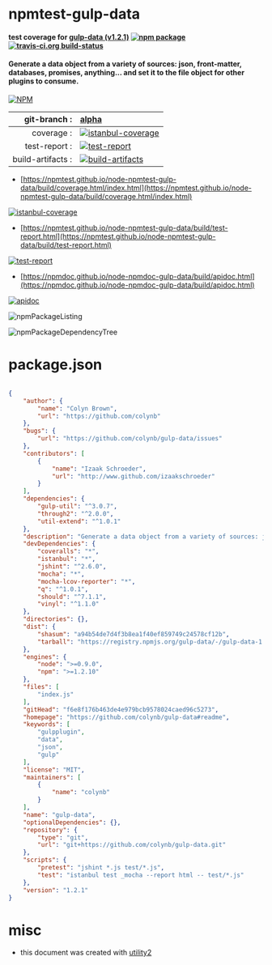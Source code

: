 # npmtest-gulp-data

#### test coverage for  [gulp-data (v1.2.1)](https://github.com/colynb/gulp-data#readme)  [![npm package](https://img.shields.io/npm/v/npmtest-gulp-data.svg?style=flat-square)](https://www.npmjs.org/package/npmtest-gulp-data) [![travis-ci.org build-status](https://api.travis-ci.org/npmtest/node-npmtest-gulp-data.svg)](https://travis-ci.org/npmtest/node-npmtest-gulp-data)

#### Generate a data object from a variety of sources: json, front-matter, databases, promises, anything... and set it to the file object for other plugins to consume.

[![NPM](https://nodei.co/npm/gulp-data.png?downloads=true&downloadRank=true&stars=true)](https://www.npmjs.com/package/gulp-data)

| git-branch : | [alpha](https://github.com/npmtest/node-npmtest-gulp-data/tree/alpha)|
|--:|:--|
| coverage : | [![istanbul-coverage](https://npmtest.github.io/node-npmtest-gulp-data/build/coverage.badge.svg)](https://npmtest.github.io/node-npmtest-gulp-data/build/coverage.html/index.html)|
| test-report : | [![test-report](https://npmtest.github.io/node-npmtest-gulp-data/build/test-report.badge.svg)](https://npmtest.github.io/node-npmtest-gulp-data/build/test-report.html)|
| build-artifacts : | [![build-artifacts](https://npmtest.github.io/node-npmtest-gulp-data/glyphicons_144_folder_open.png)](https://github.com/npmtest/node-npmtest-gulp-data/tree/gh-pages/build)|

- [https://npmtest.github.io/node-npmtest-gulp-data/build/coverage.html/index.html](https://npmtest.github.io/node-npmtest-gulp-data/build/coverage.html/index.html)

[![istanbul-coverage](https://npmtest.github.io/node-npmtest-gulp-data/build/screenCapture.buildCi.browser.%252Ftmp%252Fbuild%252Fcoverage.lib.html.png)](https://npmtest.github.io/node-npmtest-gulp-data/build/coverage.html/index.html)

- [https://npmtest.github.io/node-npmtest-gulp-data/build/test-report.html](https://npmtest.github.io/node-npmtest-gulp-data/build/test-report.html)

[![test-report](https://npmtest.github.io/node-npmtest-gulp-data/build/screenCapture.buildCi.browser.%252Ftmp%252Fbuild%252Ftest-report.html.png)](https://npmtest.github.io/node-npmtest-gulp-data/build/test-report.html)

- [https://npmdoc.github.io/node-npmdoc-gulp-data/build/apidoc.html](https://npmdoc.github.io/node-npmdoc-gulp-data/build/apidoc.html)

[![apidoc](https://npmdoc.github.io/node-npmdoc-gulp-data/build/screenCapture.buildCi.browser.%252Ftmp%252Fbuild%252Fapidoc.html.png)](https://npmdoc.github.io/node-npmdoc-gulp-data/build/apidoc.html)

![npmPackageListing](https://npmtest.github.io/node-npmtest-gulp-data/build/screenCapture.npmPackageListing.svg)

![npmPackageDependencyTree](https://npmtest.github.io/node-npmtest-gulp-data/build/screenCapture.npmPackageDependencyTree.svg)



# package.json

```json

{
    "author": {
        "name": "Colyn Brown",
        "url": "https://github.com/colynb"
    },
    "bugs": {
        "url": "https://github.com/colynb/gulp-data/issues"
    },
    "contributors": [
        {
            "name": "Izaak Schroeder",
            "url": "http://www.github.com/izaakschroeder"
        }
    ],
    "dependencies": {
        "gulp-util": "^3.0.7",
        "through2": "^2.0.0",
        "util-extend": "^1.0.1"
    },
    "description": "Generate a data object from a variety of sources: json, front-matter, databases, promises, anything... and set it to the file object for other plugins to consume.",
    "devDependencies": {
        "coveralls": "*",
        "istanbul": "*",
        "jshint": "^2.6.0",
        "mocha": "*",
        "mocha-lcov-reporter": "*",
        "q": "^1.0.1",
        "should": "^7.1.1",
        "vinyl": "^1.1.0"
    },
    "directories": {},
    "dist": {
        "shasum": "a94b54de7d4f3b8ea1f40ef859749c24578cf12b",
        "tarball": "https://registry.npmjs.org/gulp-data/-/gulp-data-1.2.1.tgz"
    },
    "engines": {
        "node": ">=0.9.0",
        "npm": ">=1.2.10"
    },
    "files": [
        "index.js"
    ],
    "gitHead": "f6e8f176b463de4e979bcb9578024caed96c5273",
    "homepage": "https://github.com/colynb/gulp-data#readme",
    "keywords": [
        "gulpplugin",
        "data",
        "json",
        "gulp"
    ],
    "license": "MIT",
    "maintainers": [
        {
            "name": "colynb"
        }
    ],
    "name": "gulp-data",
    "optionalDependencies": {},
    "repository": {
        "type": "git",
        "url": "git+https://github.com/colynb/gulp-data.git"
    },
    "scripts": {
        "pretest": "jshint *.js test/*.js",
        "test": "istanbul test _mocha --report html -- test/*.js"
    },
    "version": "1.2.1"
}
```



# misc
- this document was created with [utility2](https://github.com/kaizhu256/node-utility2)
